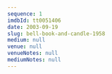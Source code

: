 ```yaml
---
sequence: 1
imdbId: tt0051406
date: 2003-09-19
slug: bell-book-and-candle-1958
medium: null
venue: null
venueNotes: null
mediumNotes: null
---
```


